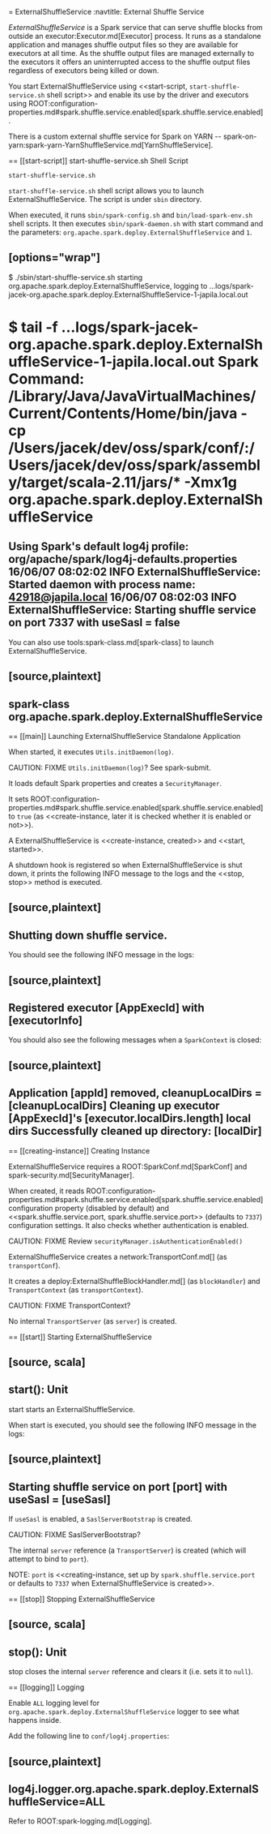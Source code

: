 = ExternalShuffleService
:navtitle: External Shuffle Service

*ExternalShuffleService* is a Spark service that can serve shuffle blocks from outside an executor:Executor.md[Executor] process. It runs as a standalone application and manages shuffle output files so they are available for executors at all time. As the shuffle output files are managed externally to the executors it offers an uninterrupted access to the shuffle output files regardless of executors being killed or down.

You start ExternalShuffleService using <<start-script, `start-shuffle-service.sh` shell script>> and enable its use by the driver and executors using ROOT:configuration-properties.md#spark.shuffle.service.enabled[spark.shuffle.service.enabled].

There is a custom external shuffle service for Spark on YARN -- spark-on-yarn:spark-yarn-YarnShuffleService.md[YarnShuffleService].

== [[start-script]] start-shuffle-service.sh Shell Script

```
start-shuffle-service.sh
```

`start-shuffle-service.sh` shell script allows you to launch ExternalShuffleService. The script is under `sbin` directory.

When executed, it runs `sbin/spark-config.sh` and `bin/load-spark-env.sh` shell scripts. It then executes `sbin/spark-daemon.sh` with start command and the parameters: `org.apache.spark.deploy.ExternalShuffleService` and `1`.

[options="wrap"]
----
$ ./sbin/start-shuffle-service.sh
starting org.apache.spark.deploy.ExternalShuffleService, logging to ...logs/spark-jacek-org.apache.spark.deploy.ExternalShuffleService-1-japila.local.out

$ tail -f ...logs/spark-jacek-org.apache.spark.deploy.ExternalShuffleService-1-japila.local.out
Spark Command: /Library/Java/JavaVirtualMachines/Current/Contents/Home/bin/java -cp /Users/jacek/dev/oss/spark/conf/:/Users/jacek/dev/oss/spark/assembly/target/scala-2.11/jars/* -Xmx1g org.apache.spark.deploy.ExternalShuffleService
========================================
Using Spark's default log4j profile: org/apache/spark/log4j-defaults.properties
16/06/07 08:02:02 INFO ExternalShuffleService: Started daemon with process name: 42918@japila.local
16/06/07 08:02:03 INFO ExternalShuffleService: Starting shuffle service on port 7337 with useSasl = false
----

You can also use tools:spark-class.md[spark-class] to launch ExternalShuffleService.

[source,plaintext]
----
spark-class org.apache.spark.deploy.ExternalShuffleService
----

== [[main]] Launching ExternalShuffleService Standalone Application

When started, it executes `Utils.initDaemon(log)`.

CAUTION: FIXME `Utils.initDaemon(log)`? See spark-submit.

It loads default Spark properties and creates a `SecurityManager`.

It sets ROOT:configuration-properties.md#spark.shuffle.service.enabled[spark.shuffle.service.enabled] to `true` (as <<create-instance, later it is checked whether it is enabled or not>>).

A ExternalShuffleService is <<create-instance, created>> and <<start, started>>.

A shutdown hook is registered so when ExternalShuffleService is shut down, it prints the following INFO message to the logs and the <<stop, stop>> method is executed.

[source,plaintext]
----
Shutting down shuffle service.
----

You should see the following INFO message in the logs:

[source,plaintext]
----
Registered executor [AppExecId] with [executorInfo]
----

You should also see the following messages when a `SparkContext` is closed:

[source,plaintext]
----
Application [appId] removed, cleanupLocalDirs = [cleanupLocalDirs]
Cleaning up executor [AppExecId]'s [executor.localDirs.length] local dirs
Successfully cleaned up directory: [localDir]
----

== [[creating-instance]] Creating Instance

ExternalShuffleService requires a ROOT:SparkConf.md[SparkConf] and spark-security.md[SecurityManager].

When created, it reads ROOT:configuration-properties.md#spark.shuffle.service.enabled[spark.shuffle.service.enabled] configuration property (disabled by default) and <<spark.shuffle.service.port, spark.shuffle.service.port>> (defaults to `7337`) configuration settings. It also checks whether authentication is enabled.

CAUTION: FIXME Review `securityManager.isAuthenticationEnabled()`

ExternalShuffleService creates a network:TransportConf.md[] (as `transportConf`).

It creates a deploy:ExternalShuffleBlockHandler.md[] (as `blockHandler`) and `TransportContext` (as `transportContext`).

CAUTION: FIXME TransportContext?

No internal `TransportServer` (as `server`) is created.

== [[start]] Starting ExternalShuffleService

[source, scala]
----
start(): Unit
----

start starts an ExternalShuffleService.

When start is executed, you should see the following INFO message in the logs:

[source,plaintext]
----
Starting shuffle service on port [port] with useSasl = [useSasl]
----

If `useSasl` is enabled, a `SaslServerBootstrap` is created.

CAUTION: FIXME SaslServerBootstrap?

The internal `server` reference (a `TransportServer`) is created (which will attempt to bind to `port`).

NOTE: `port` is <<creating-instance, set up by `spark.shuffle.service.port` or defaults to `7337` when ExternalShuffleService is created>>.

== [[stop]] Stopping ExternalShuffleService

[source, scala]
----
stop(): Unit
----

stop closes the internal `server` reference and clears it (i.e. sets it to `null`).

== [[logging]] Logging

Enable `ALL` logging level for `org.apache.spark.deploy.ExternalShuffleService` logger to see what happens inside.

Add the following line to `conf/log4j.properties`:

[source,plaintext]
----
log4j.logger.org.apache.spark.deploy.ExternalShuffleService=ALL
----

Refer to ROOT:spark-logging.md[Logging].
